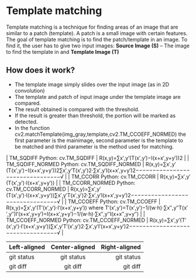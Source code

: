 # Template matching
Template matching is a technique for finding areas of an image that are similar to a patch (template).
A patch is a small image with certain features. The goal of template matching is to find the patch/template in an image.
To find it, the user has to give two input images: **Source Image (S)** – The image to find the template in and **Template Image (T)**

## How does it work?
* The template image simply slides over the input image (as in 2D convolution)
* The template and patch of input image under the template image are compared.
* The result obtained is compared with the threshold.
* If the result is greater than threshold, the portion will be marked as detected.
* In the function cv2.matchTemplate(img_gray,template,cv2.TM_CCOEFF_NORMED) the first parameter is the mainimage, second parameter is the template to be matched and third parameter is the method used for matching.

|	TM_SQDIFF Python: cv.TM_SQDIFF	|	R(x,y)=∑x′,y′(T(x′,y′)−I(x+x′,y+y′))2 	|
|	TM_SQDIFF_NORMED Python: cv.TM_SQDIFF_NORMED	|	R(x,y)=∑x′,y′(T(x′,y′)−I(x+x′,y+y′))2∑x′,y′T(x′,y′)2⋅∑x′,y′I(x+x′,y+y′)2−−−−−−−−−−−−−−−−−−−−−−−−−−−−−−−−√ 	|
|	TM_CCORR Python: cv.TM_CCORR	|	R(x,y)=∑x′,y′(T(x′,y′)⋅I(x+x′,y+y′)) 	|
|	TM_CCORR_NORMED Python: cv.TM_CCORR_NORMED	|	R(x,y)=∑x′,y′(T(x′,y′)⋅I(x+x′,y+y′))∑x′,y′T(x′,y′)2⋅∑x′,y′I(x+x′,y+y′)2−−−−−−−−−−−−−−−−−−−−−−−−−−−−−−−−√ 	|
|	TM_CCOEFF Python: cv.TM_CCOEFF	|	R(x,y)=∑x′,y′(T′(x′,y′)⋅I′(x+x′,y+y′))  where  T′(x′,y′)=T(x′,y′)−1/(w⋅h)⋅∑x′′,y′′T(x′′,y′′)I′(x+x′,y+y′)=I(x+x′,y+y′)−1/(w⋅h)⋅∑x′′,y′′I(x+x′′,y+y′′) 	|
|	TM_CCOEFF_NORMED Python: cv.TM_CCOEFF_NORMED	|	R(x,y)=∑x′,y′(T′(x′,y′)⋅I′(x+x′,y+y′))∑x′,y′T′(x′,y′)2⋅∑x′,y′I′(x+x′,y+y′)2−−−−−−−−−−−−−−−−−−−−−−−−−−−−−−−−−√	|

| Left-aligned | Center-aligned | Right-aligned |
| :---         |     :---:      |          ---: |
| git status   | git status     | git status    |
| git diff     | git diff       | git diff      |
